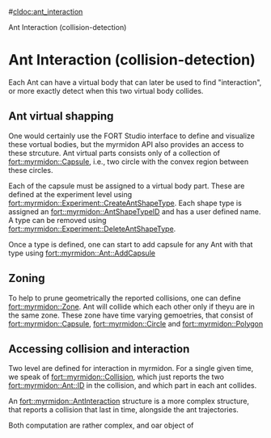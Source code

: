 #<cldoc:ant_interaction>

Ant Interaction (collision-detection)

# Ant Interaction (collision-detection)

Each Ant can have a virtual body that can later be used to find
"interaction", or more exactly detect when this two virtual body
collides.


## Ant virtual shapping

One would certainly use the FORT Studio interface to define and
visualize these vortual bodies, but the myrmidon API also provides an
access to these strcuture. Ant virtual parts consists only of a
collection of <fort::myrmidon::Capsule>, i.e., two circle with the
convex region between these circles.

Each of the capsule must be assigned to a virtual body part. These are
defined at the experiment level using
<fort::myrmidon::Experiment::CreateAntShapeType>. Each shape type is
assigned an <fort::myrmidon::AntShapeTypeID> and has a user defined
name. A type can be removed using
<fort::myrmidon::Experiment::DeleteAntShapeType>.

Once a type is defined, one can start to add capsule for any Ant with
that type using <fort::myrmidon::Ant::AddCapsule>

## Zoning

To help to prune geometrically the reported collisions, one can define
<fort::myrmidon::Zone>. Ant will collide which each other only if
theyu are in the same zone. These zone have time varying gemoetries,
that consist of <fort::myrmidon::Capsule>, <fort::myrmidon::Circle>
and <fort::myrmidon::Polygon>

## Accessing collision and interaction

Two level are defined for interaction in myrmidon. For a single given
time, we speak of <fort::myrmidon::Collision>, which just reports the
two <fort::myrmidon::Ant::ID> in the collision, and which part in each
ant collides.

An <fort::myrmidon::AntInteraction> structure is a more complex
structure, that reports a collision that last in time, alongside the
ant trajectories.

Both computation are rather complex, and oar object of <queries>
